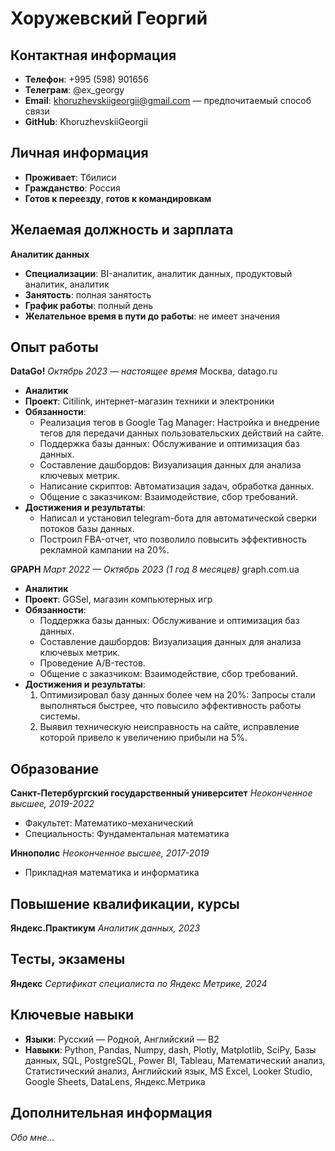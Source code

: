 # Хоружевский Георгий


## Контактная информация
- **Телефон**: +995 (598) 901656
- **Телеграм**: @ex_georgy
- **Email**: khoruzhevskiigeorgii@gmail.com — предпочитаемый способ связи
- **GitHub**: KhoruzhevskiiGeorgii

## Личная информация
- **Проживает**: Тбилиси
- **Гражданство**: Россия
- **Готов к переезду**, **готов к командировкам**

## Желаемая должность и зарплата
**Аналитик данных**
- **Специализации**: BI-аналитик, аналитик данных, продуктовый аналитик, аналитик
- **Занятость**: полная занятость
- **График работы**: полный день
- **Желательное время в пути до работы**: не имеет значения

## Опыт работы
**DataGo!**
_Октябрь 2023 — настоящее время_
Москва, datago.ru
- **Аналитик**
- **Проект**: Citilink, интернет-магазин техники и электроники
- **Обязанности**:
  - Реализация тегов в Google Tag Manager: Настройка и внедрение тегов для передачи данных пользовательских действий на сайте.
  - Поддержка базы данных: Обслуживание и оптимизация баз данных.
  - Составление дашбордов: Визуализация данных для анализа ключевых метрик.
  - Написание скриптов: Автоматизация задач, обработка данных.
  - Общение с заказчиком: Взаимодействие, сбор требований.
- **Достижения и результаты**:
  - Написал и установил telegram-бота для автоматической сверки потоков базы данных.
  - Построил FBA-отчет, что позволило повысить эффективность рекламной кампании на 20%.
     
**GPAPH**
_Март 2022 — Октябрь 2023 (1 год 8 месяцев)_
graph.com.ua
- **Аналитик**
- **Проект**: GGSel, магазин компьютерных игр
- **Обязанности**:
  - Поддержка базы данных: Обслуживание и оптимизация баз данных.
  - Составление дашбордов: Визуализация данных для анализа ключевых метрик.
  - Проведение A/B-тестов.
  - Общение с заказчиком: Взаимодействие, сбор требований.
- **Достижения и результаты**:
  1. Оптимизировал базу данных более чем на 20%: Запросы стали выполняться быстрее, что повысило эффективность работы системы.
  2. Выявил техническую неисправность на сайте, исправление которой привело к увеличению прибыли на 5%.

## Образование
**Санкт-Петербургский государственный университет**
_Неоконченное высшее, 2019-2022_
- Факультет: Математико-механический
- Специальность: Фундаментальная математика

**Иннополис**
_Неоконченное высшее, 2017-2019_
- Прикладная математика и информатика

## Повышение квалификации, курсы
**Яндекс.Практикум**
_Аналитик данных, 2023_

## Тесты, экзамены
**Яндекс**
_Сертификат специалиста по Яндекс Метрике, 2024_

## Ключевые навыки
- **Языки**: Русский — Родной, Английский — B2
- **Навыки**: Python, Pandas, Numpy, dash, Plotly, Matplotlib, SciPy, Базы данных, SQL, PostgreSQL, Power BI, Tableau, Математический анализ, Статистический анализ, Английский язык, MS Excel, Looker Studio, Google Sheets, DataLens, Яндекс.Метрика

## Дополнительная информация
_Обо мне..._ 
